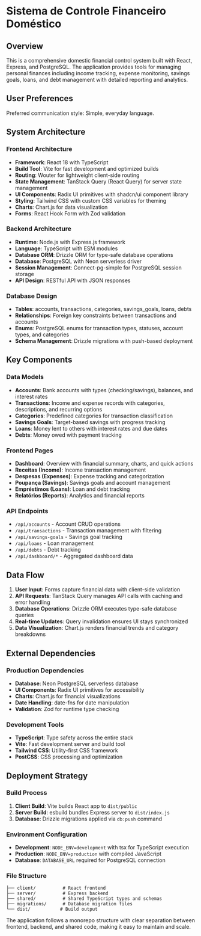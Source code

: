 # Sistema de Controle Financeiro Doméstico

## Overview

This is a comprehensive domestic financial control system built with React, Express, and PostgreSQL. The application provides tools for managing personal finances including income tracking, expense monitoring, savings goals, loans, and debt management with detailed reporting and analytics.

## User Preferences

Preferred communication style: Simple, everyday language.

## System Architecture

### Frontend Architecture
- **Framework**: React 18 with TypeScript
- **Build Tool**: Vite for fast development and optimized builds
- **Routing**: Wouter for lightweight client-side routing
- **State Management**: TanStack Query (React Query) for server state management
- **UI Components**: Radix UI primitives with shadcn/ui component library
- **Styling**: Tailwind CSS with custom CSS variables for theming
- **Charts**: Chart.js for data visualization
- **Forms**: React Hook Form with Zod validation

### Backend Architecture
- **Runtime**: Node.js with Express.js framework
- **Language**: TypeScript with ESM modules
- **Database ORM**: Drizzle ORM for type-safe database operations
- **Database**: PostgreSQL with Neon serverless driver
- **Session Management**: Connect-pg-simple for PostgreSQL session storage
- **API Design**: RESTful API with JSON responses

### Database Design
- **Tables**: accounts, transactions, categories, savings_goals, loans, debts
- **Relationships**: Foreign key constraints between transactions and accounts
- **Enums**: PostgreSQL enums for transaction types, statuses, account types, and categories
- **Schema Management**: Drizzle migrations with push-based deployment

## Key Components

### Data Models
- **Accounts**: Bank accounts with types (checking/savings), balances, and interest rates
- **Transactions**: Income and expense records with categories, descriptions, and recurring options
- **Categories**: Predefined categories for transaction classification
- **Savings Goals**: Target-based savings with progress tracking
- **Loans**: Money lent to others with interest rates and due dates
- **Debts**: Money owed with payment tracking

### Frontend Pages
- **Dashboard**: Overview with financial summary, charts, and quick actions
- **Receitas (Income)**: Income transaction management
- **Despesas (Expenses)**: Expense tracking and categorization
- **Poupança (Savings)**: Savings goals and account management
- **Empréstimos (Loans)**: Loan and debt tracking
- **Relatórios (Reports)**: Analytics and financial reports

### API Endpoints
- `/api/accounts` - Account CRUD operations
- `/api/transactions` - Transaction management with filtering
- `/api/savings-goals` - Savings goal tracking
- `/api/loans` - Loan management
- `/api/debts` - Debt tracking
- `/api/dashboard/*` - Aggregated dashboard data

## Data Flow

1. **User Input**: Forms capture financial data with client-side validation
2. **API Requests**: TanStack Query manages API calls with caching and error handling
3. **Database Operations**: Drizzle ORM executes type-safe database queries
4. **Real-time Updates**: Query invalidation ensures UI stays synchronized
5. **Data Visualization**: Chart.js renders financial trends and category breakdowns

## External Dependencies

### Production Dependencies
- **Database**: Neon PostgreSQL serverless database
- **UI Components**: Radix UI primitives for accessibility
- **Charts**: Chart.js for financial visualizations
- **Date Handling**: date-fns for date manipulation
- **Validation**: Zod for runtime type checking

### Development Tools
- **TypeScript**: Type safety across the entire stack
- **Vite**: Fast development server and build tool
- **Tailwind CSS**: Utility-first CSS framework
- **PostCSS**: CSS processing and optimization

## Deployment Strategy

### Build Process
1. **Client Build**: Vite builds React app to `dist/public`
2. **Server Build**: esbuild bundles Express server to `dist/index.js`
3. **Database**: Drizzle migrations applied via `db:push` command

### Environment Configuration
- **Development**: `NODE_ENV=development` with tsx for TypeScript execution
- **Production**: `NODE_ENV=production` with compiled JavaScript
- **Database**: `DATABASE_URL` required for PostgreSQL connection

### File Structure
```
├── client/          # React frontend
├── server/          # Express backend
├── shared/          # Shared TypeScript types and schemas
├── migrations/      # Database migration files
└── dist/           # Build output
```

The application follows a monorepo structure with clear separation between frontend, backend, and shared code, making it easy to maintain and scale.